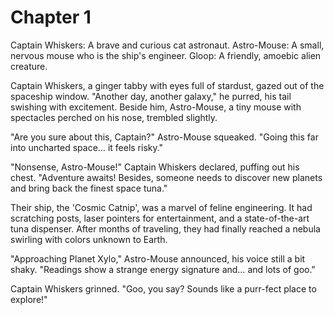 # Chapter 1

Captain Whiskers: A brave and curious cat astronaut.
Astro-Mouse: A small, nervous mouse who is the ship's engineer.
Gloop: A friendly, amoebic alien creature.

Captain Whiskers, a ginger tabby with eyes full of stardust, gazed out of the spaceship window. "Another day, another galaxy," he purred, his tail swishing with excitement. Beside him, Astro-Mouse, a tiny mouse with spectacles perched on his nose, trembled slightly.

"Are you sure about this, Captain?" Astro-Mouse squeaked. "Going this far into uncharted space… it feels risky."

"Nonsense, Astro-Mouse!" Captain Whiskers declared, puffing out his chest. "Adventure awaits! Besides, someone needs to discover new planets and bring back the finest space tuna."

Their ship, the 'Cosmic Catnip', was a marvel of feline engineering. It had scratching posts, laser pointers for entertainment, and a state-of-the-art tuna dispenser. After months of traveling, they had finally reached a nebula swirling with colors unknown to Earth.

"Approaching Planet Xylo," Astro-Mouse announced, his voice still a bit shaky. "Readings show a strange energy signature and… and lots of goo."

Captain Whiskers grinned. "Goo, you say? Sounds like a purr-fect place to explore!"

